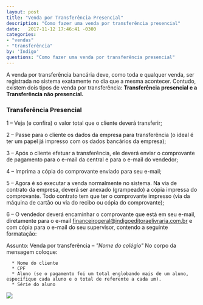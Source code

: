 ```yaml
---
layout: post
title: "Venda por Transferência Presencial"
description: "Como fazer uma venda por transferência presencial"
date:   2017-11-12 17:46:41 -0300
categories:
- "vendas"
- "transferência"
by: 'Indigo'
questions: "Como fazer uma venda por transferência presencial"
---
```


A venda por transferência bancária deve, como toda e qualquer venda, ser registrada no sistema exatamente no dia que a mesma acontecer. Contudo, existem dois tipos de venda por transferência: **Transferência presencial e a Transferência não presencial.**

### Transferência Presencial

  1 – Veja (e confira) o valor total que o cliente deverá transferir;

  2 – Passe para o cliente os dados da empresa para transferência (o ideal é ter um papel já impresso com os dados bancários da empresa);

  3 – Após o cliente efetuar a transferência, ele deverá enviar o comprovante de pagamento para o e-mail da central e para o e-mail do vendedor;

  4 – Imprima a cópia do comprovante enviado para seu e-mail;

  5 – Agora é só executar a venda normalmente no sistema. Na via de contrato da empresa, deverá ser anexado (grampeado) a cópia impressa do comprovante. Todo contrato tem que ter o comprovante impresso (via da máquina de cartão ou via do recibo ou cópia do comprovante);

  6 – O vendedor deverá encaminhar o comprovante que está em seu e-mail, diretamente para o e-mail financeirogeral@indigoeditoraelivraria.com.br e com cópia para o e-mail do seu supervisor, contendo a seguinte formatação:

  Assunto: Venda por transferência – *"Nome do colégio"*
  No corpo da mensagem coloque:

      *	Nome do cliente
      *	CPF
      *	Aluno (se o pagamento foi um total englobando mais de um aluno, especifique cada aluno e o total de referente a cada um).
      *	Série do aluno



  ![](../../assets/img/vendas/-03/-03-01/01.png)
